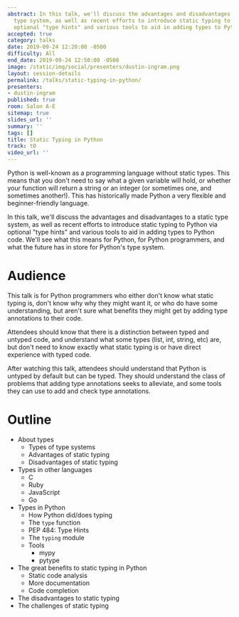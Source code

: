 ```yaml
---
abstract: In this talk, we'll discuss the advantages and disadvantages to a static
  type system, as well as recent efforts to introduce static typing to Python via
  optional "type hints" and various tools to aid in adding types to Python code.
accepted: true
category: talks
date: 2019-09-24 12:20:00 -0500
difficulty: All
end_date: 2019-09-24 12:50:00 -0500
image: /static/img/social/presenters/dustin-ingram.png
layout: session-details
permalink: /talks/static-typing-in-python/
presenters:
- dustin-ingram
published: true
room: Salon A-E
sitemap: true
slides_url: ''
summary: ''
tags: []
title: Static Typing in Python
track: t0
video_url: ''
---
```


Python is well-known as a programming language without static types. This means that you don't need to say what a given variable will hold, or whether your function will return a string or an integer (or sometimes one, and sometimes another!). This has historically made Python a very flexible and beginner-friendly language.

In this talk, we'll discuss the advantages and disadvantages to a static type system, as well as recent efforts to introduce static typing to Python via optional "type hints" and various tools to aid in adding types to Python code. We'll see what this means for Python, for Python programmers, and what the future has in store for Python's type system.

# Audience

This talk is for Python programmers who either don't know what static typing is, don't know why why they might want it, or who do have some understanding, but aren't sure what benefits they might get by adding type annotations to their code.

Attendees should know that there is a distinction between typed and untyped code, and understand what some types (list, int, string, etc) are, but don't need to know exactly what static typing is or have direct experience with typed code.

After watching this talk, attendees should understand that Python is untyped by default but can be typed. They should understand the class of problems that adding type annotations seeks to alleviate, and some tools they can use to add and check type annotations.

# Outline

* About types
    * Types of type systems
    * Advantages of static typing
    * Disadvantages of static typing
* Types in other languages
    * C
    * Ruby
    * JavaScript
    * Go
* Types in Python
    * How Python did/does typing
    * The `type` function
    * PEP 484: Type Hints
    * The `typing` module
    * Tools
        * mypy
        * pytype
* The great benefits to static typing in Python
    * Static code analysis
    * More documentation
    * Code completion
* The disadvantages to static typing
* The challenges of static typing